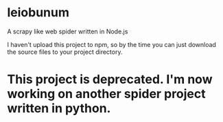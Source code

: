 # leiobunum
A scrapy like web spider written in Node.js

I haven't upload this project to npm, so by the time you can just download the source files to your project directory.

# This project is deprecated. I'm now working on another spider project written in python.
